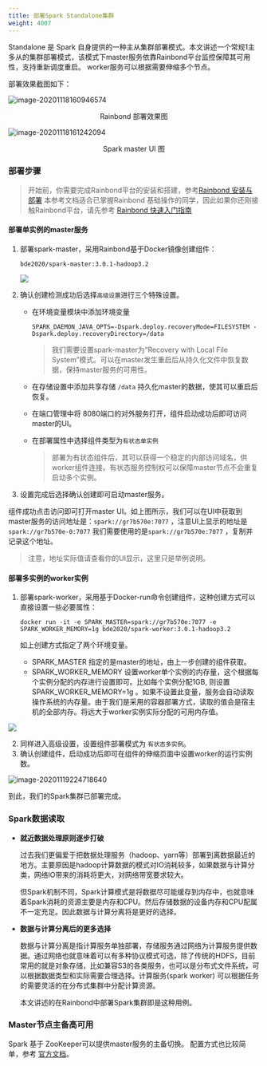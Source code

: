 ```yaml
---
title: 部署Spark Standalone集群
weight: 4007
---
```


Standalone 是 Spark 自身提供的一种主从集群部署模式。本文讲述一个常规1主多从的集群部署模式，该模式下master服务依靠Rainbond平台监控保障其可用性，支持重新调度重启。 worker服务可以根据需要伸缩多个节点。

部署效果截图如下：

![image-20201118160946574](https://static.goodrain.com/docs/practice/deploy-spark/app-show.png)

<center>Rainbond 部署效果图</center>

![image-20201118161242094](https://static.goodrain.com/docs/practice/deploy-spark/spark-show.png)

<center>Spark master UI 图</center>

### 部署步骤

> 开始前，你需要完成Rainbond平台的安装和搭建，参考[Rainbond 安装与部署](https://www.rainbond.com/docs/quick-start/quick-install/) 本参考文档适合已掌握Rainbond 基础操作的同学，因此如果你还刚接触Rainbond平台，请先参考 [Rainbond 快速入门指南](https://www.rainbond.com/docs/get-start/)

#### 部署单实例的master服务

1. 部署spark-master，采用Rainbond基于Docker镜像创建组件：

   ```
   bde2020/spark-master:3.0.1-hadoop3.2
   ```

   ![](https://static.goodrain.com/docs/practice/deploy-spark/deploy.png)

   

2. 确认创建检测成功后选择`高级设置`进行三个特殊设置。

   * 在环境变量模块中添加环境变量

     `SPARK_DAEMON_JAVA_OPTS=-Dspark.deploy.recoveryMode=FILESYSTEM -Dspark.deploy.recoveryDirectory=/data`

     > 我们需要设置spark-master为“Recovery with Local File System”模式。可以在master发生重启后从持久化文件中恢复数据，保持master服务的可用性。

   * 在存储设置中添加共享存储 `/data` 持久化master的数据，使其可以重启后恢复。

   * 在端口管理中将 8080端口的对外服务打开，组件启动成功后即可访问master的UI。

   * 在部署属性中选择组件类型为`有状态单实例`

     > 部署为有状态组件后，其可以获得一个稳定的内部访问域名，供worker组件连接。有状态服务控制权可以保障master节点不会重复启动多个实例。

3. 设置完成后选择确认创建即可启动master服务。

组件成功点击访问即可打开master UI。如上图所示，我们可以在UI中获取到master服务的访问地址是：`spark://gr7b570e:7077` ，注意UI上显示的地址是`spark://gr7b570e-0:7077` 我们需要使用的是`spark://gr7b570e:7077` ，复制并记录这个地址。

> 注意，地址实际值请查看你的UI显示，这里只是举例说明。



#### 部署多实例的worker实例

1. 部署spark-worker，采用基于Docker-run命令创建组件，这种创建方式可以直接设置一些必要属性：

   ```
   docker run -it -e SPARK_MASTER=spark://gr7b570e:7077 -e SPARK_WORKER_MEMORY=1g bde2020/spark-worker:3.0.1-hadoop3.2
   ```

   如上创建方式指定了两个环境变量。

   * SPARK_MASTER 指定的是master的地址，由上一步创建的组件获取。
   * SPARK_WORKER_MEMORY 设置worker单个实例的内存量，这个根据每个实例分配的内存进行设置即可。比如每个实例分配1GB, 则设置SPARK_WORKER_MEMORY=1g 。如果不设置此变量，服务会自动读取操作系统的内存量。由于我们是采用的容器部署方式，读取的值会是宿主机的全部内存。将远大于worker实例实际分配的可用内存值。

![](https://static.goodrain.com/docs/practice/deploy-spark/worker-deploy.png)

2. 同样进入高级设置，设置组件部署模式为 `有状态多实例`。
3. 确认创建组件，启动成功后即可在组件的伸缩页面中设置worker的运行实例数。

![image-20201119224718640](https://static.goodrain.com/docs/practice/deploy-spark/scaling.png)

到此，我们的Spark集群已部署完成。

### Spark数据读取

* <b>就近数据处理原则逐步打破</b>

  过去我们更偏爱于把数据处理服务（hadoop、yarn等）部署到离数据最近的地方。主要原因是hadoop计算数据的模式对IO消耗较多，如果数据与计算分类，网络IO带来的消耗将更大，对网络带宽要求较大。

  但Spark机制不同，Spark计算模式是将数据尽可能缓存到内存中，也就意味着Spark消耗的资源主要是内存和CPU。然后存储数据的设备内存和CPU配属不一定充足。因此数据与计算分离将是更好的选择。

* <b>数据与计算分离后的更多选择</b>

  数据与计算分离是指计算服务单独部署，存储服务通过网络为计算服务提供数据。通过网络也就意味着可以有多种协议模式可选，除了传统的HDFS，目前常用的就是对象存储，比如兼容S3的各类服务，也可以是分布式文件系统，可以根据数据类型和实际需要合理选择。计算服务(spark worker) 可以根据任务的需要灵活的在分布式集群中分配计算资源。

  本文讲述的在Rainbond中部署Spark集群即是这种用例。

### Master节点主备高可用

Spark 基于 ZooKeeper可以提供master服务的主备切换。 配置方式也比较简单，参考 [官方文档](https://spark.apache.org/docs/latest/spark-standalone.html#standby-masters-with-zookeeper)。



